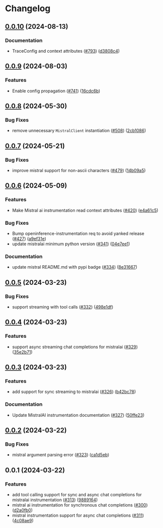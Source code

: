 # Changelog

## [0.0.10](https://github.com/Arize-ai/openinference/compare/python-openinference-instrumentation-mistralai-v0.0.9...python-openinference-instrumentation-mistralai-v0.0.10) (2024-08-13)


### Documentation

* TraceConfig and context attributes ([#793](https://github.com/Arize-ai/openinference/issues/793)) ([d3808c4](https://github.com/Arize-ai/openinference/commit/d3808c4bea3f6a4c72d3a7ea09b54e78072be6fd))

## [0.0.9](https://github.com/Arize-ai/openinference/compare/python-openinference-instrumentation-mistralai-v0.0.8...python-openinference-instrumentation-mistralai-v0.0.9) (2024-08-03)


### Features

* Enable config propagation ([#741](https://github.com/Arize-ai/openinference/issues/741)) ([16cdc6b](https://github.com/Arize-ai/openinference/commit/16cdc6b71fb14728a3eca7db27a55b68187cb4aa))

## [0.0.8](https://github.com/Arize-ai/openinference/compare/python-openinference-instrumentation-mistralai-v0.0.7...python-openinference-instrumentation-mistralai-v0.0.8) (2024-05-30)


### Bug Fixes

* remove unnecessary `MistralClient` instantiation ([#508](https://github.com/Arize-ai/openinference/issues/508)) ([2cb1086](https://github.com/Arize-ai/openinference/commit/2cb108620ec48b119e4aca959207e4f029a6eaf2))

## [0.0.7](https://github.com/Arize-ai/openinference/compare/python-openinference-instrumentation-mistralai-v0.0.6...python-openinference-instrumentation-mistralai-v0.0.7) (2024-05-21)


### Bug Fixes

* improve mistral support for non-ascii characters ([#479](https://github.com/Arize-ai/openinference/issues/479)) ([14b09a5](https://github.com/Arize-ai/openinference/commit/14b09a5335e7e057312d1d417b5b5ac7e45fd091))

## [0.0.6](https://github.com/Arize-ai/openinference/compare/python-openinference-instrumentation-mistralai-v0.0.5...python-openinference-instrumentation-mistralai-v0.0.6) (2024-05-09)


### Features

* Make Mistral ai instrumentation read context attributes  ([#420](https://github.com/Arize-ai/openinference/issues/420)) ([e4a61c5](https://github.com/Arize-ai/openinference/commit/e4a61c514c867b2f5a8b5d550176506d693ae720))


### Bug Fixes

* Bump openinference-instrumentation req to avoid yanked release ([#427](https://github.com/Arize-ai/openinference/issues/427)) ([a9ef31e](https://github.com/Arize-ai/openinference/commit/a9ef31eb268c21328bdccc388d5fb8aeb0051cb4))
* update mistralai minimum python version ([#341](https://github.com/Arize-ai/openinference/issues/341)) ([04e7ee1](https://github.com/Arize-ai/openinference/commit/04e7ee17c748708a28a73e8e9d43889ac3fb6fb0))


### Documentation

* update mistral README.md with pypi badge ([#334](https://github.com/Arize-ai/openinference/issues/334)) ([8e31667](https://github.com/Arize-ai/openinference/commit/8e31667c7e15066c22de0b9f1c88aa0e5bd29c6f))

## [0.0.5](https://github.com/Arize-ai/openinference/compare/python-openinference-instrumentation-mistralai-v0.0.4...python-openinference-instrumentation-mistralai-v0.0.5) (2024-03-23)


### Bug Fixes

* support streaming with tool calls ([#332](https://github.com/Arize-ai/openinference/issues/332)) ([498e1df](https://github.com/Arize-ai/openinference/commit/498e1df22d6b5d2cf3d9871c174ff63df5aa2d4c))

## [0.0.4](https://github.com/Arize-ai/openinference/compare/python-openinference-instrumentation-mistralai-v0.0.3...python-openinference-instrumentation-mistralai-v0.0.4) (2024-03-23)


### Features

* support async streaming chat completions for mistralai ([#329](https://github.com/Arize-ai/openinference/issues/329)) ([35e2b71](https://github.com/Arize-ai/openinference/commit/35e2b7178b353fcf843b4dd45ec2f780dcbb3e3e))

## [0.0.3](https://github.com/Arize-ai/openinference/compare/python-openinference-instrumentation-mistralai-v0.0.2...python-openinference-instrumentation-mistralai-v0.0.3) (2024-03-23)


### Features

* add support for sync streaming to mistralai ([#326](https://github.com/Arize-ai/openinference/issues/326)) ([b42bc78](https://github.com/Arize-ai/openinference/commit/b42bc780daea3a5ebff544ae1de90432092dacf2))


### Documentation

* Update MistralAI instrumentation documentation ([#327](https://github.com/Arize-ai/openinference/issues/327)) ([50ffe23](https://github.com/Arize-ai/openinference/commit/50ffe23d87834e5f33d91c29cddb95cbc556636e))

## [0.0.2](https://github.com/Arize-ai/openinference/compare/python-openinference-instrumentation-mistralai-v0.0.1...python-openinference-instrumentation-mistralai-v0.0.2) (2024-03-22)


### Bug Fixes

* mistral argument parsing error ([#323](https://github.com/Arize-ai/openinference/issues/323)) ([ca1d5eb](https://github.com/Arize-ai/openinference/commit/ca1d5eb160a05cf50163eec223468dda42e71960))

## 0.0.1 (2024-03-22)


### Features

* add tool calling support for sync and async chat completions for mistralai instrumentation ([#313](https://github.com/Arize-ai/openinference/issues/313)) ([9889164](https://github.com/Arize-ai/openinference/commit/9889164b4dd815cdb044d6f40a9506a02adf38c2))
* mistral ai instrumentation for synchronous chat completions ([#300](https://github.com/Arize-ai/openinference/issues/300)) ([d2a0fb0](https://github.com/Arize-ai/openinference/commit/d2a0fb00fe2118819fa6d8278e9716f4b0f8a1ba))
* mistral instrumentation support for async chat completions ([#311](https://github.com/Arize-ai/openinference/issues/311)) ([4c08ae9](https://github.com/Arize-ai/openinference/commit/4c08ae957be7f6d6f4420166a2ba4726f27d8d3f))
